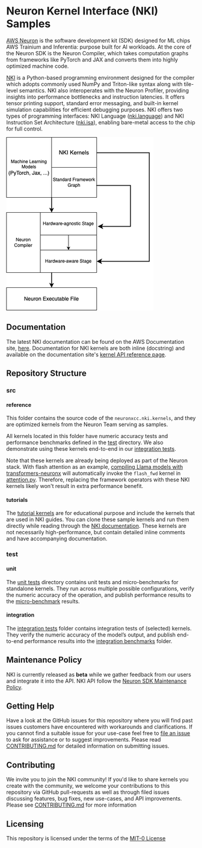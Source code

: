# Neuron Kernel Interface (NKI) Samples

[AWS Neuron](https://awsdocs-neuron.readthedocs-hosted.com/en/latest/) is the software development kit (SDK) designed for ML chips AWS Trainium and Inferentia: 
purpose built for AI workloads. 
At the core of the Neuron SDK is the Neuron Compiler, which takes computation graphs from frameworks like PyTorch and JAX and converts 
them into highly optimized machine code. 

[NKI](https://awsdocs-neuron.readthedocs-hosted.com/en/latest/general/nki) is a Python-based programming environment designed for the compiler which
adopts commonly used NumPy and Triton-like syntax along with tile-level semantics. 
NKI also interoperates with the Neuron Profiler, providing insights into performance bottlenecks and instruction latencies. 
It offers tensor printing support, standard error messaging, and built-in kernel simulation capabilities for efficient debugging purposes. 
NKI offers two types of programming interfaces: 
NKI Language ([nki.language](https://awsdocs-neuron.readthedocs-hosted.com/en/latest/general/nki/api/nki.language.html)) and 
NKI Instruction Set Architecture ([nki.isa](https://awsdocs-neuron.readthedocs-hosted.com/en/latest/general/nki/api/nki.isa.html)), 
enabling bare-metal access to the chip for full control.

![alt "High-level flow of NKI in the Neuron Compiler. NKI emits IR immediately before the backend-IR compilation stage"](doc_assets/high-level-nki-flow.png#center "High-Level NKI Flow")

## Documentation
The latest NKI documentation can be found on the AWS Documentation site, [here](https://awsdocs-neuron.readthedocs-hosted.com/en/latest/general/nki/). 
Documentation for NKI kernels are both inline (docstring) and available on the documentation site's 
[kernel API reference page](https://aws-neuron.github.io/nki-samples/).

## Repository Structure

### src

#### reference
This folder contains the source code of the `neuronxcc.nki.kernels`, and they are optimized kernels from the Neuron Team serving as samples. 

All kernels located in this folder have numeric accuracy tests 
and performance benchmarks defined in the [test](test/) directory. We also demonstrate using these kernels end-to-end in our [integration tests](test/integration/).

Note that these kernels are already being deployed as part of the Neuron stack. With flash attention as an example,
[compiling Llama models with transformers-neuronx](https://awsdocs-neuron.readthedocs-hosted.com/en/latest/libraries/transformers-neuronx/transformers-neuronx-developer-guide.html)
will automatically invoke the `flash_fwd` kernel in [attention.py](src/reference/attention.py). Therefore, replacing the framework operators with these NKI kernels likely won't result in extra performance benefit.


#### tutorials
The [tutorial kernels](src/tutorials/) are for educational purpose and include the kernels that are used in NKI guides. 
You can clone these sample kernels and run them directly while reading through the 
[NKI documentation](https://awsdocs-neuron.readthedocs-hosted.com/en/latest/general/nki/tutorials.html). These kernels are not necessarily high-performance, 
but contain detailed inline comments and have accompanying documentation. 

### test

#### unit
The [unit tests](test/unit) directory contains unit tests and micro-benchmarks for standalone kernels. They run across multiple possible configurations, 
verify the numeric accuracy of the operation, and publish performance results to the [micro-benchmark](docs/benchmarks/micro-benchmark/) results.

#### integration
The [integration tests](tests/integration) folder contains integration tests of (selected) kernels. They verify the numeric accuracy of the model’s output, 
and publish end-to-end performance results into the [integration benchmarks](docs/benchmarks/integration) folder.

## Maintenance Policy
NKI is currently released as **beta** while we gather feedback from our users and integrate it into the API. NKI API follow the [Neuron SDK Maintenance Policy](https://awsdocs-neuron.readthedocs-hosted.com/en/latest/general/sdk-policy.html).

## Getting Help
Have a look at the GitHub issues for this repository where you will find past issues customers have encountered with workarounds and clarifications. 
If you cannot find a suitable issue for your use-case feel free to [file an issue](https://github.com/aws-neuron/nki-samples/issues/new) to ask for assistance or to suggest improvements. Please read [CONTRIBUTING.md](CONTRIBUTING.md) for detailed information on submitting issues.

## Contributing
We invite you to join the NKI community! If you'd like to share kernels you create with the community, we welcome your contributions to this repository via
GitHub pull-requests as well as through filed issues discussing features, bug fixes, new use-cases, and API improvements. Please see [CONTRIBUTING.md](CONTRIBUTING.md) for more information

## Licensing
This repository is licensed under the terms of the [MIT-0 License](LICENSE.txt)